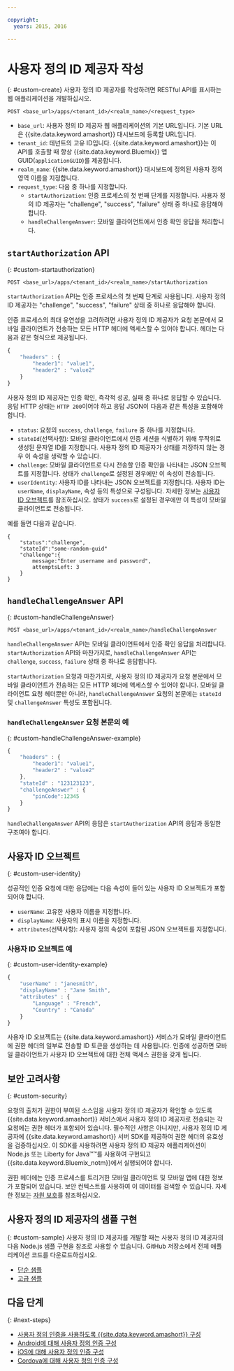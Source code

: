 ```yaml
---

copyright:
  years: 2015, 2016

---
```


# 사용자 정의 ID 제공자 작성
{: #custom-create}
사용자 정의 ID 제공자를 작성하려면 RESTful API를 표시하는 웹 애플리케이션을
개발하십시오. 

```
POST <base_url>/apps/<tenant_id>/<realm_name>/<request_type>
```

* `base_url`: 사용자 정의 ID 제공자 웹 애플리케이션의 기본 URL입니다.
기본 URL은 {{site.data.keyword.amashort}} 대시보드에 등록할 URL입니다. 
* `tenant_id`: 테넌트의 고유 ID입니다. {{site.data.keyword.amashort}}는 이 API를 호출할 때 항상 {{site.data.keyword.Bluemix}} 앱 GUID(`applicationGUID`)를 제공합니다.
* `realm_name`: {{site.data.keyword.amashort}} 대시보드에 정의된
사용자 정의 영역 이름을 지정합니다. 
* `request_type`: 다음 중 하나를 지정합니다. 
	* `startAuthorization`: 인증 프로세스의 첫 번째 단계를 지정합니다.
사용자 정의 ID 제공자는 "challenge", "success", "failure" 상태 중 하나로 응답해야 합니다. 
	* `handleChallengeAnswer`: 모바일 클라이언트에서 인증 확인 응답을
처리합니다. 

## `startAuthorization` API
{: #custom-startauthorization}

`POST <base_url>/apps/<tenant_id>/<realm_name>/startAuthorization`

`startAuthorization` API는 인증 프로세스의 첫 번째 단계로 사용됩니다. 사용자 정의 ID 제공자는 "challenge", "success", "failure" 상태 중 하나로 응답해야 합니다. 

인증 프로세스의 최대 유연성을 고려하려면 사용자 정의 ID 제공자가 요청 본문에서
모바일 클라이언트가 전송하는 모든 HTTP 헤더에 액세스할 수 있어야 합니다. 헤더는
다음과 같은 형식으로 제공됩니다. 

```JavaScript
{
    "headers" : {
    	"header1": "value1",  
    	"header2" : "value2"
    }
}
```

사용자 정의 ID 제공자는 인증 확인, 즉각적 성공, 실패 중 하나로 응답할 수 있습니다.
응답 HTTP 상태는 `HTTP 200`이어야 하고 응답 JSON이
다음과 같은 특성을 포함해야 합니다. 

* `status`: 요청의 `success`, `challenge`, `failure`
중 하나를 지정합니다. 
* `stateId`(선택사항): 모바일 클라이언트에서 인증 세션을 식별하기 위해
무작위로 생성된 문자열 ID를 지정합니다. 사용자 정의 ID 제공자가 상태를 저장하지 않는 경우
이 속성을 생략할 수 있습니다. 
* `challenge`: 모바일 클라이언트로 다시 전송할 인증 확인을 나타내는
JSON 오브젝트를 지정합니다. 상태가 `challenge`로 설정된 경우에만 이 속성이 전송됩니다. 
* `userIdentity`: 사용자 ID를 나타내는 JSON 오브젝트를 지정합니다.
사용자 ID는 `userName`, `displayName`, 속성 등의
특성으로 구성됩니다. 자세한 정보는 [사용자 ID 오브젝트](#custom-user-identity)를
참조하십시오. 상태가 `success`로 설정된 경우에만 이 특성이
모바일 클라이언트로 전송됩니다. 

예를 들면 다음과 같습니다.


```
{
	"status":"challenge",
	"stateId":"some-random-guid"
	"challenge":{
		message:"Enter username and password",
		attemptsLeft: 3
	}
}
```

## `handleChallengeAnswer` API
{: #custom-handleChallengeAnswer}

`POST <base_url>/apps/<tenant_id>/<realm_name>/handleChallengeAnswer`

`handleChallengeAnswer` API는 모바일 클라이언트에서 인증 확인 응답을
처리합니다. `startAuthorization` API와 마찬가지로,
`handleChallengeAnswer` API는 `challenge`, `success`,
`failure` 상태 중 하나로 응답합니다. 

`startAuthorization` 요청과 마찬가지로, 사용자 정의 ID 제공자가
요청 본문에서 모바일 클라이언트가 전송하는 모든 HTTP 헤더에 액세스할 수 있어야 합니다.
모바일 클라이언트 요청 헤더뿐만 아니라, `handleChallengeAnswer` 요청의 본문에는
`stateId` 및 `challengeAnswer` 특성도 포함됩니다. 

### `handleChallengeAnswer` 요청 본문의 예
{: #custom-handleChallengeAnswer-example}

```JavaScript
{
    "headers" : {
    	"header1": "value1",  
    	"header2" : "value2"
	},
    "stateId" : "123123123",
    "challengeAnswer" : {
    	"pinCode":12345
 	}
}
```

`handleChallengeAnswer` API의 응답은 `startAuthorization` API의
응답과 동일한 구조여야 합니다. 

## 사용자 ID 오브젝트
{: #custom-user-identity}

성공적인 인증 요청에 대한 응답에는 다음 속성이 들어 있는 사용자 ID 오브젝트가
포함되어야 합니다. 
* `userName`: 고유한 사용자 이름을 지정합니다. 
* `displayName`: 사용자의 표시 이름을 지정합니다. 
* `attributes`(선택사항): 사용자 정의 속성이 포함된
JSON 오브젝트를 지정합니다. 

### 사용자 ID 오브젝트 예
{: #custom-user-identity-example}
```JavaScript
{
    "userName" : "janesmith",
    "displayName" : "Jane Smith",
    "attributes" : {
        "Language" : "French",
        "Country" : "Canada"
    }
}
```

사용자 ID 오브젝트는 {{site.data.keyword.amashort}} 서비스가 모바일 클라이언트에
권한 헤더의 일부로 전송할 ID 토큰을 생성하는 데 사용됩니다. 인증에 성공하면
모바일 클라이언트가 사용자 ID 오브젝트에 대한 전체 액세스 권한을 갖게 됩니다. 

## 보안 고려사항
{: #custom-security}

요청의 출처가 권한이 부여된 소스임을 사용자 정의 ID 제공자가 확인할 수 있도록
{{site.data.keyword.amashort}} 서비스에서 사용자 정의 ID 제공자로 전송되는
각 요청에는 권한 헤더가 포함되어 있습니다. 필수적인 사항은 아니지만, 사용자 정의 ID 제공자에
{{site.data.keyword.amashort}} 서버 SDK를 제공하여 권한 헤더의 유효성을
검증하십시오. 이 SDK를 사용하려면 사용자 정의 ID 제공자 애플리케이션이 Node.js 또는 Liberty for Java&trade;&trade;를 사용하여 구현되고 {{site.data.keyword.Bluemix_notm}}에서 실행되어야 합니다.

권한 헤더에는 인증 프로세스를 트리거한 모바일 클라이언트 및 모바일 앱에 대한 정보가
포함되어 있습니다. 보안 컨텍스트를 사용하여 이 데이터를 검색할 수 있습니다.
자세한 정보는 [자원 보호](protecting-resources.html)를 참조하십시오. 

## 사용자 정의 ID 제공자의 샘플 구현
{: #custom-sample}
사용자 정의 ID 제공자를 개발할 때는 사용자 정의 ID 제공자의 다음 Node.js 샘플 구현을 참조로 사용할 수 있습니다. 
GitHub 저장소에서 전체 애플리케이션 코드를 다운로드하십시오. 

* [단순 샘플](https://github.com/ibm-bluemix-mobile-services/bms-mca-custom-identity-provider-sample)
* [고급 샘플](https://github.com/ibm-bluemix-mobile-services/bms-mca-custom-identity-provider-with-user-management)

<!---
 ### JSON structure (simple sample)
{: #custom-sample-json}
This implementation assumes that the supplied authentication challenge answer is a JSON object with the following structure:

```
{
 	username: "my.username",
 	password: "my.password"
 }
 ```

### Custom identity provider sample code (simple sample)
{: #custom-sample-code}
```JavaScript
var express = require('express');
var cfenv = require('cfenv');
var log4js = require('log4js');
var jsonParser = require('body-parser').json();

// Using hardcoded user repository
var userRepository = {
	"john.lennon":      { password: "12345", displayName:"John Lennon", dob:"October 9, 1940"},
	"paul.mccartney":   { password: "67890", displayName:"Paul McCartney", dob:"June 18, 1942"},
	"ringo.starr":      { password: "abcde", displayName:"Ringo Starr", dob: "July 7, 1940"},
	"george.harrison":  { password: "fghij", displayName: "George Harrison", dob:"Feburary 25, 1943"}
}

var app = express();
var logger = log4js.getLogger("CustomIdentityProviderApp");
logger.info("Starting up");

app.post('/apps/:tenantId/:realmName/startAuthorization', jsonParser, function(req, res){
	var tenantId = req.params.tenantId;
	var realmName = req.params.realmName;
	var headers = req.body.headers;

	logger.debug("startAuthorization", tenantId, realmName, headers);

	var responseJson = {
		status: "challenge",
		challenge: {
			text: "Enter username and password"
		}
	};

	res.status(200).json(responseJson);
});

app.post('/apps/:tenantId/:realmName/handleChallengeAnswer', jsonParser, function(req, res){
	var tenantId = req.params.tenantId;
	var realmName = req.params.realmName;
	var challengeAnswer = req.body.challengeAnswer;


	logger.debug("handleChallengeAnswer", tenantId, realmName, challengeAnswer);

	var username = req.body.challengeAnswer["username"];
	var password = req.body.challengeAnswer["password"];

	var userObject = userRepository[username];

	var responseJson = { status: "failure" };

	if (userObject && userObject.password == password ){
		logger.debug("Login success for userId ::", username);
		responseJson.status = "success";
		responseJson.userIdentity = {
			userName: username,
			displayName: userObject.displayName,
			attributes: {
				dob: userObject.dob
			}
		}
	} else {
		logger.debug("Login failure for userId ::", username);
	}

	res.status(200).json(responseJson);
});

app.use(function(req, res, next){
	res.status(404).send("This is not the URL you're looking for");
});

var server = app.listen(cfenv.getAppEnv().port, function () {
	var host = server.address().address;
	var port = server.address().port;
	logger.info('Server listening at %s:%s', host, port);
});
```
--->

## 다음 단계
{: #next-steps}
* [사용자 정의 인증을 사용하도록 {{site.data.keyword.amashort}} 구성](custom-auth-config-mca.html)
* [Android에 대해 사용자 정의 인증 구성](custom-auth-android.html)
* [iOS에 대해 사용자 정의 인증 구성](custom-auth-ios.html)
* [Cordova에 대해 사용자 정의 인증 구성](custom-auth-cordova.html)
